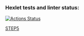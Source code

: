 ### Hexlet tests and linter status:
[![Actions Status](https://github.com/4l3xT4lk3r/java-project-71/workflows/hexlet-check/badge.svg)](https://github.com/4l3xT4lk3r/java-project-71/actions)

[STEP5](https://asciinema.org/a/weeT1r17kRr505oeopZtDLmzF)
